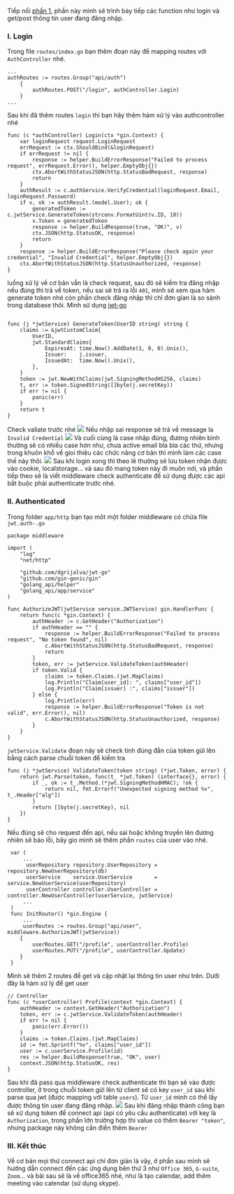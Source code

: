 Tiếp nối [phần 1](https://viblo.asia/p/authenticate-jwt-voi-golang-p1-63vKj1Ld52R), phần này mình sẽ trình bày tiếp các function như login và get/post thông tin user đang đăng nhập.
### I. Login
Trong file `routes/index.go` bạn thêm đoạn này để mapping routes với `AuthController` nhé.
```
...
authRoutes := routes.Group("api/auth")
    {
        authRoutes.POST("/login", authController.Login)
    }
...
```

Sau khi đã thêm routes `login` thì bạn hãy thêm hàm xử lý vào authcontroller nhé
```
func (c *authController) Login(ctx *gin.Context) {
    var loginRequest request.LoginRequest
    errRequest := ctx.ShouldBind(&loginRequest)
    if errRequest != nil {
        response := helper.BuildErrorResponse("Failed to process request", errRequest.Error(), helper.EmptyObj{})
        ctx.AbortWithStatusJSON(http.StatusBadRequest, response)
        return
    }
    authResult := c.authService.VerifyCredential(loginRequest.Email, loginRequest.Password)
    if v, ok := authResult.(model.User); ok {
        generatedToken := c.jwtService.GenerateToken(strconv.FormatUint(v.ID, 10))
        v.Token = generatedToken
        response := helper.BuildResponse(true, "OK!", v)
        ctx.JSON(http.StatusOK, response)
        return
    }
    response := helper.BuildErrorResponse("Please check again your credential", "Invalid Credential", helper.EmptyObj{})
    ctx.AbortWithStatusJSON(http.StatusUnauthorized, response)
}
``` 
luồng xử lý về cơ bản vẫn là check request, sau đó sẽ kiểm tra đăng nhập nếu đúng thì trả về token, nếu sai sẽ trả ra lỗi `401`, mình sẽ xem qua hàm generate token nhé còn phần check đăng nhập thì chỉ đơn gỉan là so sành trong database thôi. Mình sử dụng [jwt-go](https://github.com/dgrijalva/jwt-go)
```

func (j *jwtService) GenerateToken(UserID string) string {
    claims := &jwtCustomClaim{
        UserID,
        jwt.StandardClaims{
            ExpiresAt: time.Now().AddDate(1, 0, 0).Unix(),
            Issuer:    j.issuer,
            IssuedAt:  time.Now().Unix(),
        },
    }
    token := jwt.NewWithClaims(jwt.SigningMethodHS256, claims)
    t, err := token.SignedString([]byte(j.secretKey))
    if err != nil {
        panic(err)
    }
    return t
}
```
Check valiate trước nhé
![](https://images.viblo.asia/6c6ac8ac-91d3-4daa-93bf-def30c692d3f.png)
Nếu nhập sai response sẽ trả về message la `Invalid Credential`
![](https://images.viblo.asia/e424a113-7e4b-42b3-9bcd-2e9e053f9867.png)
Và cuối cùng là case nhập đúng, đương nhiên bình thường sẽ có nhiều case hơn như, chưa active email bla bla các thứ, nhưng trong khuôn khổ về gioi thiệu các chức năng cơ bản thì mình làm các case thế này thôi.
![](https://images.viblo.asia/3d86945b-7289-480c-9973-5f94abde81e3.png)
Sau khi login xong thì theo lẽ thường sẽ lưu token nhận được vào cookie, localstorage... và sau đó mang token này đi muôn nơi, và phần tiếp theo sẽ là viết middleware check authenticate để sử dụng được các api bắt buộc phải authenticate trước nhé.
### II. Authenticated
Trong folder `app/http` bạn tạo môt  một folder middleware có chứa file `jwt.auth-.go`
```
package middleware

import (
    "log"
    "net/http"

    "github.com/dgrijalva/jwt-go"
    "github.com/gin-gonic/gin"
    "golang_api/helper"
    "golang_api/app/service"
)

func AuthorizeJWT(jwtService service.JWTService) gin.HandlerFunc {
    return func(c *gin.Context) {
        authHeader := c.GetHeader("Authorization")
        if authHeader == "" {
            response := helper.BuildErrorResponse("Failed to process request", "No token found", nil)
            c.AbortWithStatusJSON(http.StatusBadRequest, response)
            return
        }
        token, err := jwtService.ValidateToken(authHeader)
        if token.Valid {
            claims := token.Claims.(jwt.MapClaims)
            log.Println("Claim[user_id]: ", claims["user_id"])
            log.Println("Claim[issuer] :", claims["issuer"])
        } else {
            log.Println(err)
            response := helper.BuildErrorResponse("Token is not valid", err.Error(), nil)
            c.AbortWithStatusJSON(http.StatusUnauthorized, response)
        }
    }
}
```
`jwtService.Validate` đoạn náy sẽ check tính đúng đắn của token gửi lên bằng cách parse chuỗi token để kiểm tra
```
func (j *jwtService) ValidateToken(token string) (*jwt.Token, error) {
    return jwt.Parse(token, func(t_ *jwt.Token) (interface{}, error) {
        if _, ok := t_.Method.(*jwt.SigningMethodHMAC); !ok {
            return nil, fmt.Errorf("Unexpected signing method %v", t_.Header["alg"])
        }
        return []byte(j.secretKey), nil
    })
}
```
Nếu đúng sẽ cho request đến api, nếu sai hoặc không truyền lên đương nhiên sẽ báo lỗi, bây gio mình sẽ thêm phần `routes` của user vào nhé.
```
 var (
     ...
      userRepository repository.UserRepository = repository.NewUserRepository(db)
      userService    service.UserService       = service.NewUserService(userRepository)
      userController controller.UserController = controller.NewUserController(userService, jwtService)
     ...
 )
 func InitRouter() *gin.Engine {
     ...
     userRoutes := routes.Group("api/user", middleware.AuthorizeJWT(jwtService))
    {
        userRoutes.GET("/profile", userController.Profile)
        userRoutes.PUT("/profile", userController.Update)
    }
 }
```
Mình sẽ thêm 2 routes để get và cập nhật lại thông tin user như trên. Dưới đây là hàm xử lý để get user
```
// Controller
func (c *userController) Profile(context *gin.Context) {
    authHeader := context.GetHeader("Authorization")
    token, err := c.jwtService.ValidateToken(authHeader)
    if err != nil {
        panic(err.Error())
    }
    claims := token.Claims.(jwt.MapClaims)
    id := fmt.Sprintf("%v", claims["user_id"])
    user := c.userService.Profile(id)
    res := helper.BuildResponse(true, "OK", user)
    context.JSON(http.StatusOK, res)
}
```
Sau khi đã pass qua middleware check authenticate thì bạn sẽ vào được controller, ở trong chuỗi token gửi lên từ client sẽ có key `user_id` sau khi parse qua jwt (được mapping với table `users`). Từ `user_id` mình có thể lấy được thông tin user đang đăng nhập.
![](https://images.viblo.asia/31340cd2-26b6-47f3-9ad0-cd5558e77771.png)
Sau khi đăng nhập thành công bạn sẽ xử dụng token để connect api (api có yêu cầu authenticate) với key là `Authorization`, trong phần lớn trường hợp thì value có thêm `Bearer "token"`, nhưng package này không cần điền thêm `Bearer `
### III. Kết thúc
Về cơ bản mọi thứ connect api chỉ đơn giản là vậy, ở phần sau mình sẽ hướng dẫn connect đến các ứng dụng bên thứ 3 như `Office 365`, `G-suite`, `Zoom`... và bài sau sẽ là về office365 nhé, như là tạo calendar, add thêm meeting vào calendar (sử dụng skype).